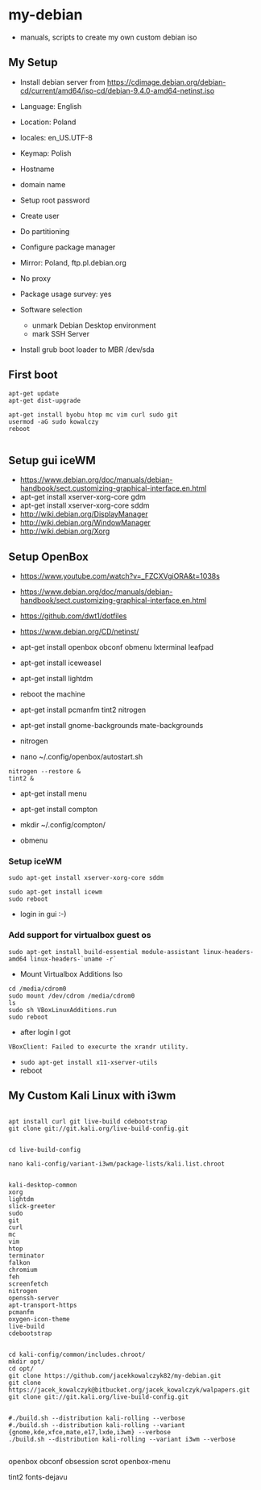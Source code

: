 # my-debian
* manuals, scripts to create my own custom debian iso

## My Setup 

* Install debian server from https://cdimage.debian.org/debian-cd/current/amd64/iso-cd/debian-9.4.0-amd64-netinst.iso 
* Language: English 
* Location: Poland
* locales: en_US.UTF-8
* Keymap: Polish 
* Hostname
* domain name
* Setup root password
* Create user
* Do partitioning 
* Configure package manager
* Mirror: Poland, ftp.pl.debian.org
* No proxy 
* Package usage survey: yes

* Software selection 
  * unmark Debian Desktop environment
  * mark SSH Server
* Install grub boot loader to MBR /dev/sda


## First boot 

```
apt-get update
apt-get dist-upgrade

apt-get install byobu htop mc vim curl sudo git 
usermod -aG sudo kowalczy 
reboot 


```

## Setup gui iceWM

* https://www.debian.org/doc/manuals/debian-handbook/sect.customizing-graphical-interface.en.html
* apt-get install xserver-xorg-core gdm
* apt-get install xserver-xorg-core sddm
* http://wiki.debian.org/DisplayManager
* http://wiki.debian.org/WindowManager
* http://wiki.debian.org/Xorg

## Setup OpenBox

* https://www.youtube.com/watch?v=_FZCXVgiORA&t=1038s
* https://www.debian.org/doc/manuals/debian-handbook/sect.customizing-graphical-interface.en.html
* https://github.com/dwt1/dotfiles
* https://www.debian.org/CD/netinst/

* apt-get install openbox obconf obmenu lxterminal leafpad
* apt-get install iceweasel
* apt-get install lightdm 

* reboot the machine 
* apt-get install pcmanfm tint2 nitrogen  

* apt-get install gnome-backgrounds mate-backgrounds 
* nitrogen
* nano ~/.config/openbox/autostart.sh 

```
nitrogen --restore & 
tint2 & 

```
* apt-get install menu 
* apt-get install compton 
* mkdir ~/.config/compton/

* obmenu



### Setup iceWM

```
sudo apt-get install xserver-xorg-core sddm 

sudo apt-get install icewm
sudo reboot 

```

* login in gui  :-) 

### Add support for virtualbox guest os 

```
sudo apt-get install build-essential module-assistant linux-headers-amd64 linux-headers-`uname -r`
```

* Mount Virtualbox Additions Iso 
```
cd /media/cdrom0
sudo mount /dev/cdrom /media/cdrom0
ls
sudo sh VBoxLinuxAdditions.run 
sudo reboot 

```
* after login I got 
```
VBoxClient: Failed to execurte the xrandr utility. 
```
* `sudo apt-get install x11-xserver-utils`
* reboot 



## My Custom Kali Linux with i3wm 

```

apt install curl git live-build cdebootstrap
git clone git://git.kali.org/live-build-config.git


cd live-build-config

nano kali-config/variant-i3wm/package-lists/kali.list.chroot


kali-desktop-common 
xorg
lightdm
slick-greeter
sudo
git 
curl 
mc
vim 
htop
terminator
falkon
chromium
feh
screenfetch
nitrogen 
openssh-server
apt-transport-https
pcmanfm
oxygen-icon-theme
live-build 
cdebootstrap


cd kali-config/common/includes.chroot/
mkdir opt/
cd opt/
git clone https://github.com/jacekkowalczyk82/my-debian.git
git clone https://jacek_kowalczyk@bitbucket.org/jacek_kowalczyk/walpapers.git
git clone git://git.kali.org/live-build-config.git


#./build.sh --distribution kali-rolling --verbose
#./build.sh --distribution kali-rolling --variant {gnome,kde,xfce,mate,e17,lxde,i3wm} --verbose
./build.sh --distribution kali-rolling --variant i3wm --verbose


``` 



openbox 
obconf
obsession
scrot
openbox-menu

tint2
fonts-dejavu

